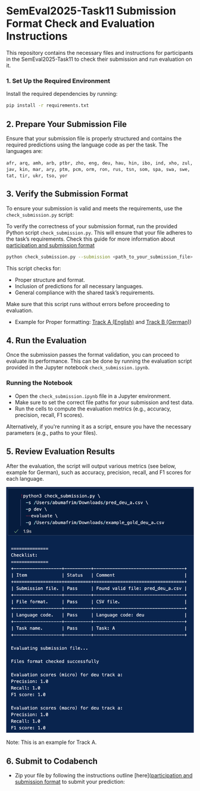 # SemEval2025-Task11 Submission Format Check and Evaluation Instructions


This repository contains the necessary files and instructions for participants in the SemEval2025-Task11 to check their submission and run evaluation on it.


### 1. Set Up the Required Environment

Install the required dependencies by running:

```bash
pip install -r requirements.txt

```

## 2. Prepare Your Submission File
Ensure that your submission file is properly structured and contains the required predictions using the language code as per the task. The languages are:

`afr, arq, amh, arb, ptbr, zho, eng, deu, hau, hin, ibo, ind, xho, zul, jav, kin, mar, ary, ptm, pcm, orm, ron, rus, tsn, som, spa, swa, swe, tat, tir, ukr, tso, yor`

## 3. Verify the Submission Format

To ensure your submission is valid and meets the requirements, use the `check_submission.py` script:


To verify the correctness of your submission format, run the provided Python script `check_submission.py`. This will ensure that your file adheres to the task’s requirements. Check this guide for more information about [participation and submission format](https://docs.google.com/document/d/1yETTEiD8JVL8oeXu8Dvwc7OgPIDp0ROxd9nXifsXYYE/edit) 

```bash
python check_submission.py --submission <path_to_your_submission_file>

```

This script checks for:

- Proper structure and format.
- Inclusion of predictions for all necessary languages.
- General compliance with the shared task’s requirements.

Make sure that this script runs without errors before proceeding to evaluation.

- Example for Proper formatting:  [Track A (English)](https://github.com/emotion-analysis-project/SemEval2025-Task11-Evaluation/blob/main/sample_submission_format/pred_eng_a%20copy.csv) and [Track B (German)](https://github.com/emotion-analysis-project/SemEval2025-Task11-Evaluation/blob/main/sample_submission_format/pred_eng_a%20copy.csv))


##  4. Run the Evaluation

Once the submission passes the format validation, you can proceed to evaluate its performance. This can be done by running the evaluation script provided in the Jupyter notebook `check_submission.ipynb`.


### Running the Notebook

- Open the `check_submission.ipynb` file in a Jupyter environment.
- Make sure to set the correct file paths for your submission and test data.
- Run the cells to compute the evaluation metrics (e.g., accuracy, precision, recall, F1 scores).


Alternatively, if you're running it as a script, ensure you have the necessary parameters (e.g., paths to your files).

## 5. Review Evaluation Results

After the evaluation, the script will output various metrics (see below, example for German), such as accuracy, precision, recall, and F1 scores for each language.

<img width="746" alt="image" src="assets/success-submission-sample-output.png">

Note: This is an example for Track A.

## 6. Submit to Codabench

- Zip your file by following the instructions outline [here]([participation and submission format](https://docs.google.com/document/d/1yETTEiD8JVL8oeXu8Dvwc7OgPIDp0ROxd9nXifsXYYE/edit) to submit your prediction:




